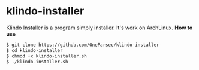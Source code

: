 # klindo-installer
Klindo Installer is a program simply installer. It's work on ArchLinux.
**How to use**
```bash
$ git clone https://github.com/OneParsec/klindo-installer
$ cd klindo-installer
$ chmod +x klindo-installer.sh
$ ./klindo-installer.sh
```
